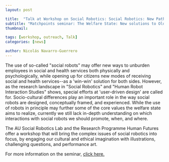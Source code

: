 ```yaml
---
layout: post

title:  "Talk at Workshop on Social Robotics: Social Robotics: New Paths to Discovering What Matters in a Human Life"
subtitle: "Matchpoints seminar: The Welfare State: New solutions to Old Problems?"
thumbnail: 

tags: [workshop, outreach, Talk]
categories: [news]

author: Nicolás Navarro-Guerrero
---
```


The use of so-called "social robots" may offer new ways to unburden employees in social and health services both physically and psychologically, while opening up for citizens new modes of receiving social and health services--as a 'win-win' solution for both sides. However, as the research landscape in "Social Robotics" and "Human Robot Interaction Studies" shows, special efforts at 'user-driven design' are called for. Socio-cultural differences play an important role in the way social robots are designed, conceptually framed, and experienced. While the use of robots in principle may further some of the core values the welfare state aims to realize, currently we still lack in-depth understanding on which interactions with social robots we should promote, when, and where.

The AU Social Robotics Lab and the Research Programme Human Futures offer a workshop that will bring the complex issues of social robotics into focus, by engaging our cultural and ethical imagination with illustrations, challenging questions, and performance art.

For more information on the seminar, <a href="https://matchpoints-archive.au.dk/workshops/social-robotics-saturday-26-may/" target="_blank">click here.</a>

<!--more-->

